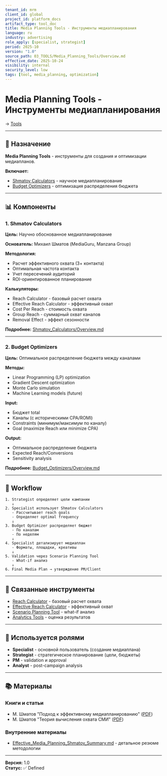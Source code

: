 ```yaml
---
tenant_id: mrm
client_id: global
project_id: platform_docs
artifact_type: tool_doc
title: Media Planning Tools - Инструменты медиапланирования
language: ru
industry: advertising
role_apply: [specialist, strategist]
period: 2025-10
version: "1.0"
source_path: 03_TOOLS/Media_Planning_Tools/Overview.md
effective_date: 2025-10-24
visibility: internal
security_level: low
tags: [tool, media_planning, optimization]
---
```


# Media Planning Tools - Инструменты медиапланирования

→ [Tools](../_README.md)

---

## 🎯 Назначение

**Media Planning Tools** - инструменты для создания и оптимизации медиапланов.

**Включает:**
- [Shmatov Calculators](./Shmatov_Calculators/) - научное медиапланирование
- [Budget Optimizers](./Budget_Optimizers/) - оптимизация распределения бюджета

---

## 📊 Компоненты

### 1. Shmatov Calculators

**Цель:** Научно обоснованное медиапланирование

**Основатель:** Михаил Шматов (MediaGuru, Manzana Group)

**Методология:**
- Расчет эффективного охвата (3+ контакта)
- Оптимальная частота контакта
- Учет пересечений аудиторий
- ROI-ориентированное планирование

**Калькуляторы:**
- Reach Calculator - базовый расчет охвата
- Effective Reach Calculator - эффективный охват
- Cost Per Reach - стоимость охвата
- Group Reach - суммарный охват каналов
- Removal Effect - эффект сезонности

**Подробнее:** [Shmatov_Calculators/Overview.md](./Shmatov_Calculators/Overview.md)

---

### 2. Budget Optimizers

**Цель:** Оптимальное распределение бюджета между каналами

**Методы:**
- Linear Programming (LP) optimization
- Gradient Descent optimization
- Monte Carlo simulation
- Machine Learning models (future)

**Input:**
- Бюджет total
- Каналы (с историческими CPA/ROMI)
- Constraints (минимум/максимум по каналу)
- Goal (maximize Reach или minimize CPA)

**Output:**
- Оптимальное распределение бюджета
- Expected Reach/Conversions
- Sensitivity analysis

**Подробнее:** [Budget_Optimizers/Overview.md](./Budget_Optimizers/Overview.md)

---

## 🔄 Workflow

```
1. Strategist определяет цели кампании
   ↓
2. Specialist использует Shmatov Calculators
   - Рассчитывает reach goals
   - Определяет optimal frequency
   ↓
3. Budget Optimizer распределяет бюджет
   - По каналам
   - По неделям
   ↓
4. Specialist детализирует медиаплан
   - Форматы, площадки, креативы
   ↓
5. Validation через Scenario Planning Tool
   - What-if анализ
   ↓
6. Final Media Plan → утверждение PM/Client
```

---

## 🔗 Связанные инструменты

- [Reach Calculator](../Reach_Calculator/) - базовый расчет охвата
- [Effective Reach Calculator](../Effective_Reach_Calculator/) - эффективный охват
- [Scenario Planning Tool](../Scenario_Planning_Tool/) - what-if анализ
- [Analytics Tools](../Analytics_Tools/) - оценка результатов

---

## 👥 Используется ролями

- **Specialist** - основной пользователь (создание медиаплана)
- **Strategist** - стратегическое планирование (цели, бюджеты)
- **PM** - validation и approval
- **Analyst** - post-campaign analysis

---

## 📚 Материалы

### Книги и статьи
- М. Шматов "Подход к эффективному медиапланированию" ([PDF](../../Подход_к_эффективному_медиапланированию_1.pdf))
- М. Шматов "Теория вычисления охвата СМИ" ([PDF](../../teoriya-vychisleniya-ohvata-smi.pdf))

### Внутренние материалы
- [Effective_Media_Planning_Shmatov_Summary.md](../../Effective_Media_Planning_Shmatov_Summary.md) - детальное резюме методологии

---

**Версия:** 1.0  
**Статус:** ✅ Defined

